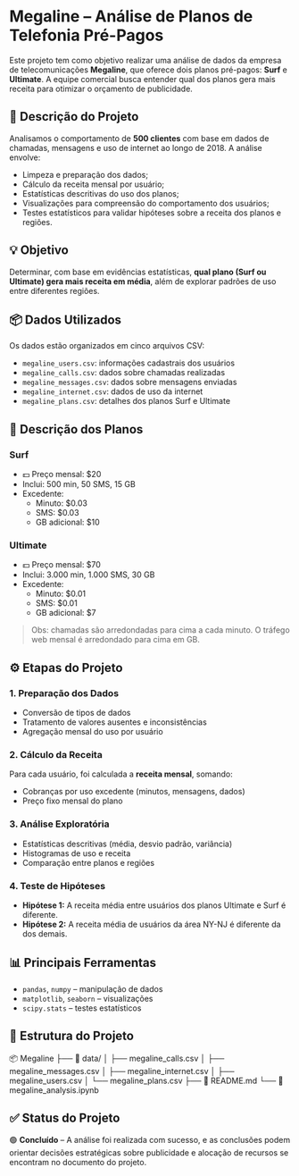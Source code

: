 # Megaline – Análise de Planos de Telefonia Pré-Pagos

Este projeto tem como objetivo realizar uma análise de dados da empresa de telecomunicações **Megaline**, que oferece dois planos pré-pagos: **Surf** e **Ultimate**. A equipe comercial busca entender qual dos planos gera mais receita para otimizar o orçamento de publicidade.

## 🧾 Descrição do Projeto

Analisamos o comportamento de **500 clientes** com base em dados de chamadas, mensagens e uso de internet ao longo de 2018. A análise envolve:

- Limpeza e preparação dos dados;
- Cálculo da receita mensal por usuário;
- Estatísticas descritivas do uso dos planos;
- Visualizações para compreensão do comportamento dos usuários;
- Testes estatísticos para validar hipóteses sobre a receita dos planos e regiões.

## 💡 Objetivo

Determinar, com base em evidências estatísticas, **qual plano (Surf ou Ultimate) gera mais receita em média**, além de explorar padrões de uso entre diferentes regiões.

## 📦 Dados Utilizados

Os dados estão organizados em cinco arquivos CSV:

- `megaline_users.csv`: informações cadastrais dos usuários
- `megaline_calls.csv`: dados sobre chamadas realizadas
- `megaline_messages.csv`: dados sobre mensagens enviadas
- `megaline_internet.csv`: dados de uso da internet
- `megaline_plans.csv`: detalhes dos planos Surf e Ultimate

## 📝 Descrição dos Planos

### Surf

- 💵 Preço mensal: $20  
- Inclui: 500 min, 50 SMS, 15 GB  
- Excedente:  
  - Minuto: $0.03  
  - SMS: $0.03  
  - GB adicional: $10  

### Ultimate

- 💵 Preço mensal: $70  
- Inclui: 3.000 min, 1.000 SMS, 30 GB  
- Excedente:  
  - Minuto: $0.01  
  - SMS: $0.01  
  - GB adicional: $7  

> Obs: chamadas são arredondadas para cima a cada minuto. O tráfego web mensal é arredondado para cima em GB.

## ⚙️ Etapas do Projeto

### 1. Preparação dos Dados

- Conversão de tipos de dados
- Tratamento de valores ausentes e inconsistências
- Agregação mensal do uso por usuário

### 2. Cálculo da Receita

Para cada usuário, foi calculada a **receita mensal**, somando:
- Cobranças por uso excedente (minutos, mensagens, dados)
- Preço fixo mensal do plano

### 3. Análise Exploratória

- Estatísticas descritivas (média, desvio padrão, variância)
- Histogramas de uso e receita
- Comparação entre planos e regiões

### 4. Teste de Hipóteses

- **Hipótese 1:** A receita média entre usuários dos planos Ultimate e Surf é diferente.
- **Hipótese 2:** A receita média de usuários da área NY-NJ é diferente da dos demais.

## 📊 Principais Ferramentas

- `pandas`, `numpy` – manipulação de dados
- `matplotlib`, `seaborn` – visualizações
- `scipy.stats` – testes estatísticos

## 📁 Estrutura do Projeto

📦 Megaline
├── 📁 data/
│ ├── megaline_calls.csv
│ ├── megaline_messages.csv
│ ├── megaline_internet.csv
│ ├── megaline_users.csv
│ └── megaline_plans.csv
├── 📄 README.md
└── 📄 megaline_analysis.ipynb


## ✅ Status do Projeto

🟢 **Concluído** – A análise foi realizada com sucesso, e as conclusões podem orientar decisões estratégicas sobre publicidade e alocação de recursos se encontram no documento do projeto.


